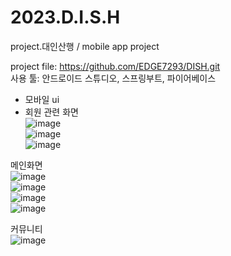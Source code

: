 # 2023.D.I.S.H
project.대인산행 / mobile app project
  
project file: https://github.com/EDGE7293/DISH.git  
사용 툴: 안드로이드 스튜디오, 스프링부트, 파이어베이스

- 모바일 ui  
 - 회원 관련 화면  
![image](https://github.com/gaeun6883/2023.D.I.S.H/assets/93725108/2511df11-e994-4b0f-8aa5-0fe9520c3e51)  
![image](https://github.com/gaeun6883/2023.D.I.S.H/assets/93725108/c1d5d847-20ed-40dc-9c38-54a43de0e146)  
![image](https://github.com/gaeun6883/2023.D.I.S.H/assets/93725108/fdd6c301-509e-4c1d-a285-d24a513ed1a3)  
  
  
메인화면  
![image](https://github.com/gaeun6883/2023.D.I.S.H/assets/93725108/2446ba2a-4dd6-4cd9-a268-2982bb6c17a6)  
![image](https://github.com/gaeun6883/2023.D.I.S.H/assets/93725108/fcd49c60-593d-4a91-804f-4821d7921370)  
![image](https://github.com/gaeun6883/2023.D.I.S.H/assets/93725108/6aeb6eaa-72f6-4187-b603-db15163773de)  
![image](https://github.com/gaeun6883/2023.D.I.S.H/assets/93725108/ebf78408-2ca7-4cd0-8447-1bce8990b533)  
  
  
  
커뮤니티  
![image](https://github.com/gaeun6883/2023.D.I.S.H/assets/93725108/9ae59b1b-c6bf-4a29-b5b0-4d2062dd9ee2)  


